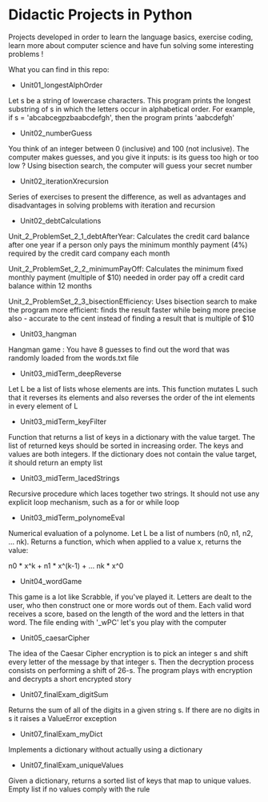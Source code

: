 # Didactic Projects in Python

Projects developed in order to learn the language basics, exercise coding, learn more about computer science and have fun solving some interesting problems !

What you can find in this repo:

- Unit01_longestAlphOrder

Let s be a string of lowercase characters. This program prints the longest substring of s in which the letters occur in alphabetical order. For example, if s = 'abcabcegpzbaabcdefgh', then the program prints 'aabcdefgh'

- Unit02_numberGuess

You think of an integer between 0 (inclusive) and 100 (not inclusive). The computer makes guesses, and you give it inputs: is its guess too high or too low ? Using bisection search, the computer will guess your secret number

- Unit02_iterationXrecursion

Series of exercises to present the difference, as well as advantages and disadvantages in solving problems with iteration and recursion

- Unit02_debtCalculations

Unit_2_ProblemSet_2_1_debtAfterYear: Calculates the credit card balance after one year if a person only pays the minimum monthly payment (4%) required by the credit card company each month

Unit_2_ProblemSet_2_2_minimumPayOff: Calculates the minimum fixed monthly payment (multiple of $10) needed in order pay off a credit card balance within 12 months

Unit_2_ProblemSet_2_3_bisectionEfficiency: Uses bisection search to make the program more efficient: finds the result faster while being more precise also - accurate to the cent instead of finding a result that is multiple of $10

- Unit03_hangman

Hangman game : You have 8 guesses to find out the word that was randomly loaded from the words.txt file

- Unit03_midTerm_deepReverse

Let L be a list of lists whose elements are ints. This function mutates L such that it reverses its elements and also reverses the order of the int elements in every element of L

- Unit03_midTerm_keyFilter

Function that returns a list of keys in a dictionary with the value target. The list of returned keys should be sorted in increasing order. The keys and values are both integers. If the dictionary does not contain the value target, it should return an empty list

- Unit03_midTerm_lacedStrings

Recursive procedure which laces together two strings. It should not use any explicit loop mechanism, such as a for or while loop

- Unit03_midTerm_polynomeEval

Numerical evaluation of a polynome. Let L be a list of numbers (n0, n1, n2, ... nk). Returns a function, which when applied to a value x, returns the value:

n0 * x^k + n1 * x^(k-1) + ... nk * x^0

- Unit04_wordGame

This game is a lot like Scrabble, if you've played it. Letters are dealt to the user, who then construct one or more words out of them. Each valid word receives a score, based on the length of the word and the letters in that word. The file ending with '_wPC' let's you play with the computer

- Unit05_caesarCipher

The idea of the Caesar Cipher encryption is to pick an integer s and shift every letter of the message by that integer s. Then the decryption process consists on performing a shift of 26-s. The program plays with encryption and decrypts a short encrypted story

- Unit07_finalExam_digitSum

Returns the sum of all of the digits in a given string s. If there are no digits in s it raises a ValueError exception

- Unit07_finalExam_myDict

Implements a dictionary without actually using a dictionary

- Unit07_finalExam_uniqueValues

Given a dictionary, returns a sorted list of keys that map to unique values. Empty list if no values comply with the rule